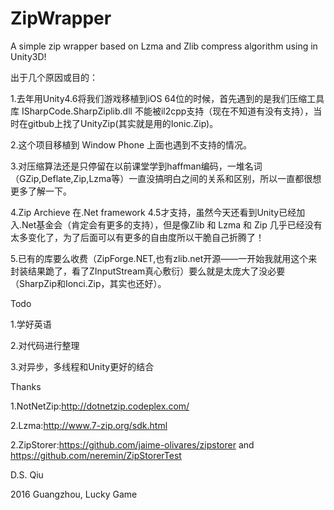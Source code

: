 # ZipWrapper
A simple zip wrapper based on Lzma and Zlib compress algorithm using in Unity3D!

出于几个原因或目的：

  1.去年用Unity4.6将我们游戏移植到iOS 64位的时候，首先遇到的是我们压缩工具库 ISharpCode.SharpZiplib.dll 不能被il2cpp支持（现在不知道有没有支持），当时在gitbub上找了UnityZip(其实就是用的Ionic.Zip)。

  2.这个项目移植到 Window Phone 上面也遇到不支持的情况。
  
  3.对压缩算法还是只停留在以前课堂学到haffman编码，一堆名词（GZip,Deflate,Zip,Lzma等）一直没搞明白之间的关系和区别，所以一直都很想更多了解一下。
  
  4.Zip Archieve 在.Net framework 4.5才支持，虽然今天还看到Unity已经加入.Net基金会（肯定会有更多的支持），但是像Zlib 和 Lzma 和 Zip 几乎已经没有太多变化了，为了后面可以有更多的自由度所以干脆自己折腾了！
  
  5.已有的库要么收费（ZipForge.NET,也有zlib.net开源——一开始我就用这个来封装结果跪了，看了ZInputStream真心敷衍）要么就是太庞大了没必要（SharpZip和Ionci.Zip，其实也还好）。

Todo
  
  1.学好英语
  
  2.对代码进行整理
  
  3.对异步，多线程和Unity更好的结合
  

Thanks
  
  1.NotNetZip:http://dotnetzip.codeplex.com/
  
  2.Lzma:http://www.7-zip.org/sdk.html
  
  2.ZipStorer:https://github.com/jaime-olivares/zipstorer and https://github.com/neremin/ZipStorerTest


D.S. Qiu

2016 Guangzhou, Lucky Game


